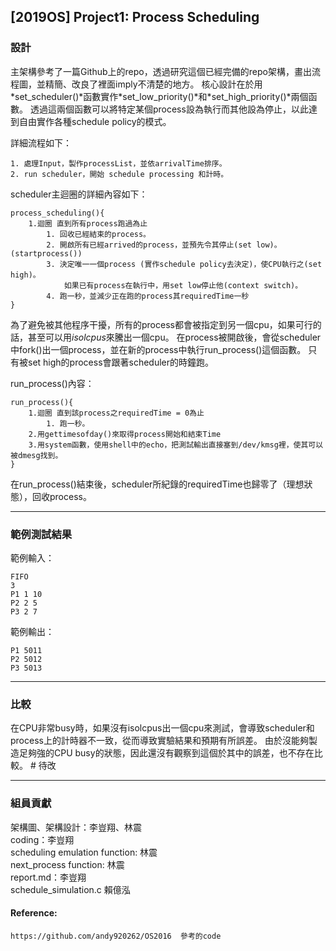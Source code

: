 ﻿<h2>[2019OS] Project1: Process Scheduling</h2>

<h3>設計</h3>

<p>主架構參考了一篇Github上的repo，透過研究這個已經完備的repo架構，畫出流程圖，並精簡、改良了裡面imply不清楚的地方。
核心設計在於用*set_scheduler()*函數實作*set_low_priority()*和*set_high_priority()*兩個函數。
透過這兩個函數可以將特定某個process設為執行而其他設為停止，以此達到自由實作各種schedule policy的模式。</p>

詳細流程如下：

	1. 處理Input，製作processList，並依arrivalTime排序。
	2. run scheduler，開始 schedule processing 和計時。

scheduler主迴圈的詳細內容如下：

	process_scheduling(){
		1.迴圈 直到所有process跑過為止
			1. 回收已經結束的process。
			2. 開啟所有已經arrived的process，並預先令其停止(set low)。 (startprocess()) 
			3. 決定唯一一個process (實作schedule policy去決定)，使CPU執行之(set high)。
				如果已有process在執行中，用set low停止他(context switch)。
			4. 跑一秒，並減少正在跑的process其requiredTime一秒
	}
為了避免被其他程序干擾，所有的process都會被指定到另一個cpu，如果可行的話，甚至可以用*isolcpus*來騰出一個cpu。
在process被開啟後，會從scheduler中fork()出一個process，並在新的process中執行run_process()這個函數。
只有被set high的process會跟著scheduler的時鐘跑。

run_process()內容：

	run_process(){
		1.迴圈 直到該process之requiredTime = 0為止
			1. 跑一秒。
		2.用gettimesofday()來取得process開始和結束Time
		3.用system函數，使用shell中的echo，把測試輸出直接塞到/dev/kmsg裡，使其可以被dmesg找到。
	}
		
在run_process()結束後，scheduler所紀錄的requiredTime也歸零了（理想狀態），回收process。

---
<h3>範例測試結果</h3>

範例輸入：

	FIFO
	3
	P1 1 10
	P2 2 5
	P3 2 7

範例輸出：

	P1 5011
	P2 5012
	P3 5013

---
<h3>比較</h3>

在CPU非常busy時，如果沒有isolcpus出一個cpu來測試，會導致scheduler和process上的計時器不一致，從而導致實驗結果和預期有所誤差。
由於沒能夠製造足夠強的CPU busy的狀態，因此還沒有觀察到這個於其中的誤差，也不存在比較。 # 待改

---
<h3>組員貢獻</h3>

架構圖、架構設計：李豈翔、林震  
coding：李豈翔  
scheduling emulation function: 林震  
next_process function: 林震  
report.md：李豈翔  
schedule_simulation.c 賴億泓  


<h4>Reference:</h4>

	https://github.com/andy920262/OS2016  參考的code
